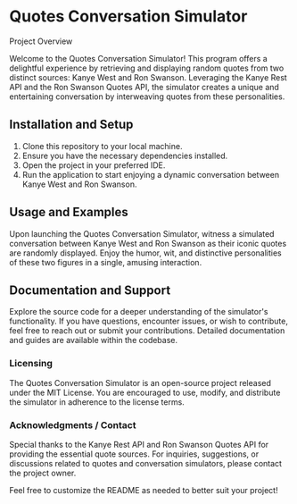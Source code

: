 # Quotes Conversation Simulator

Project Overview

Welcome to the Quotes Conversation Simulator! This program offers a delightful experience by retrieving and displaying random quotes from two distinct sources: Kanye West and Ron Swanson. Leveraging the Kanye Rest API and the Ron Swanson Quotes API, the simulator creates a unique and entertaining conversation by interweaving quotes from these personalities.

## Installation and Setup

1. Clone this repository to your local machine.
2. Ensure you have the necessary dependencies installed.
3. Open the project in your preferred IDE.
4. Run the application to start enjoying a dynamic conversation between Kanye West and Ron Swanson.

## Usage and Examples

Upon launching the Quotes Conversation Simulator, witness a simulated conversation between Kanye West and Ron Swanson as their iconic quotes are randomly displayed. Enjoy the humor, wit, and distinctive personalities of these two figures in a single, amusing interaction.

## Documentation and Support

Explore the source code for a deeper understanding of the simulator's functionality. If you have questions, encounter issues, or wish to contribute, feel free to reach out or submit your contributions. Detailed documentation and guides are available within the codebase.

### Licensing

The Quotes Conversation Simulator is an open-source project released under the MIT License. You are encouraged to use, modify, and distribute the simulator in adherence to the license terms.

### Acknowledgments / Contact

Special thanks to the Kanye Rest API and Ron Swanson Quotes API for providing the essential quote sources. For inquiries, suggestions, or discussions related to quotes and conversation simulators, please contact the project owner.

Feel free to customize the README as needed to better suit your project!
